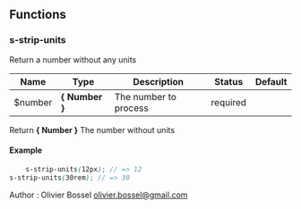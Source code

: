 ## Functions


### s-strip-units

Return a number without any units



Name  |  Type  |  Description  |  Status  |  Default
------------  |  ------------  |  ------------  |  ------------  |  ------------
$number  |  **{ Number }**  |  The number to process  |  required  |

Return **{ Number }** The number without units

#### Example
```scss
	s-strip-units(12px); // => 12
s-strip-units(30rem); // => 30
```
Author : Olivier Bossel <olivier.bossel@gmail.com>